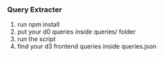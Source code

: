 ### Query Extracter 

1. run npm install 
2. put your d0 queries inside queries/ folder
3. run the script
4. find your d3 frontend queries inside queries.json 